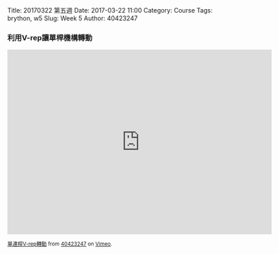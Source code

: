 Title: 20170322 第五週
Date: 2017-03-22 11:00
Category: Course
Tags: brython, w5
Slug: Week 5
Author: 40423247

<h3>利用V-rep讓單桿機構轉動</h3>

<iframe src="https://player.vimeo.com/video/210731486" width="600" height="420" frameborder="0" webkitallowfullscreen mozallowfullscreen allowfullscreen></iframe>
<small>
<p><a href="https://vimeo.com/210731486">單連桿V-rep轉動</a> from <a href="https://vimeo.com/user61278816">40423247</a> on <a href="https://vimeo.com">Vimeo</a>.</p>

